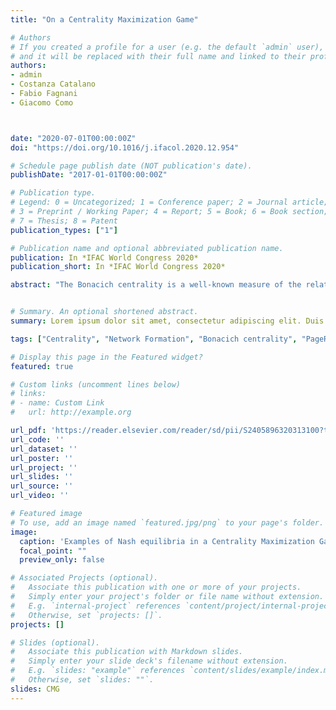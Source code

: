 ```yaml
---
title: "On a Centrality Maximization Game"

# Authors
# If you created a profile for a user (e.g. the default `admin` user), write the username (folder name) here 
# and it will be replaced with their full name and linked to their profile.
authors:
- admin
- Costanza Catalano
- Fabio Fagnani
- Giacomo Como



date: "2020-07-01T00:00:00Z"
doi: "https://doi.org/10.1016/j.ifacol.2020.12.954"

# Schedule page publish date (NOT publication's date).
publishDate: "2017-01-01T00:00:00Z"

# Publication type.
# Legend: 0 = Uncategorized; 1 = Conference paper; 2 = Journal article;
# 3 = Preprint / Working Paper; 4 = Report; 5 = Book; 6 = Book section;
# 7 = Thesis; 8 = Patent
publication_types: ["1"]

# Publication name and optional abbreviated publication name.
publication: In *IFAC World Congress 2020*
publication_short: In *IFAC World Congress 2020*

abstract: "The Bonacich centrality is a well-known measure of the relative importance of nodes in a network. This notion is, for example, at the core of Google’s Page Rank algorithm. In this paper we study a network formation game where each player corresponds to a node in the network to be formed. The action of a player consists in the assignment of m out-links and his utility is his own Bonacich centrality. We study the Nash equilibria (NE) and the best response dynamics of this game. In particular, we provide a complete classification of the set of NE when m = 1 and a fairly complete classification of the NE when m = 2. Our analysis shows that the centrality maximization performed by each node tends to create undirected and disconnected or loosely connected networks, namely 2-cliques for m = 1 and rings or a special “Butterfly”-shaped graph when m = 2. Our results build on locality property of the best response function in such game that we formalize and prove in the paper."


# Summary. An optional shortened abstract.
summary: Lorem ipsum dolor sit amet, consectetur adipiscing elit. Duis posuere tellus ac convallis placerat. Proin tincidunt magna sed ex sollicitudin condimentum.

tags: ["Centrality", "Network Formation", "Bonacich centrality", "PageRank", "Game Theory"]

# Display this page in the Featured widget?
featured: true

# Custom links (uncomment lines below)
# links:
# - name: Custom Link
#   url: http://example.org

url_pdf: 'https://reader.elsevier.com/reader/sd/pii/S2405896320313100?token=7F897AAC7171ED2DBC531AEE9B18EEA841B0AE10BC353E56E1657AE6D3587FF279EC0A96AA7D2EC6ABA37B3418552289&originRegion=eu-west-1&originCreation=20210426130803'
url_code: ''
url_dataset: ''
url_poster: ''
url_project: ''
url_slides: ''
url_source: ''
url_video: ''

# Featured image
# To use, add an image named `featured.jpg/png` to your page's folder. 
image:
  caption: 'Examples of Nash equilibria in a Centrality Maximization Game'
  focal_point: ""
  preview_only: false

# Associated Projects (optional).
#   Associate this publication with one or more of your projects.
#   Simply enter your project's folder or file name without extension.
#   E.g. `internal-project` references `content/project/internal-project/index.md`.
#   Otherwise, set `projects: []`.
projects: []

# Slides (optional).
#   Associate this publication with Markdown slides.
#   Simply enter your slide deck's filename without extension.
#   E.g. `slides: "example"` references `content/slides/example/index.md`.
#   Otherwise, set `slides: ""`.
slides: CMG
---
```


